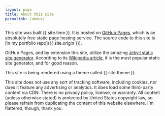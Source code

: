 ```yaml
---
layout: page
title: About this site
permalink: /about/
---
```


This site was built <span id="buildtimestamp">{{ site.time }}</span>. It is hosted on [GitHub Pages](https://pages.github.com), which is an absolutely free static page hosting service. The source code to this site is [in my portfolio repo]({{ site.origin }}).

GitHub Pages, and by extension this site, utilize the amazing [Jekyll static site generator](https://jekyllrb.com/). According to its [Wikipedia article](https://en.wikipedia.org/wiki/Jekyll_%28software%29), it is the most popular static site generator, and for good reason.

This site is being rendered using a theme called {{ site.theme }}.

This site does not use any sort of tracking software, including cookies, nor does it feature any advertising or analytics. It does load some third-party content via CDN. There is no privacy policy, license, or warranty. All content (unless otherwise stated) is protected by United States copyright law, so please refrain from duplicating the content of this website elsewhere. I'm flattered, though, thank you.

<script>
function buildtimereplace() {
    try {
        n = document.getElementById('buildtimestamp');
        m = moment(n.innerText);
        if (!m.isValid()) {
            console.log("Moment.js does not think", n.innerText, "is valid, leaving as-is")
            return;
        }
        n.innerText = m.format('LLL') + ', ' + m.fromNow();
    } catch(e) {
        console.log("Replacing build timestamp threw",e)
        return
    }
}
</script>
<script src="https://cdnjs.cloudflare.com/ajax/libs/moment.js/2.27.0/moment.min.js" integrity="sha256-ZsWP0vT+akWmvEMkNYgZrPHKU9Ke8nYBPC3dqONp1mY=" crossorigin="anonymous" async="async" defer="defer" onload="buildtimereplace()"></script>
